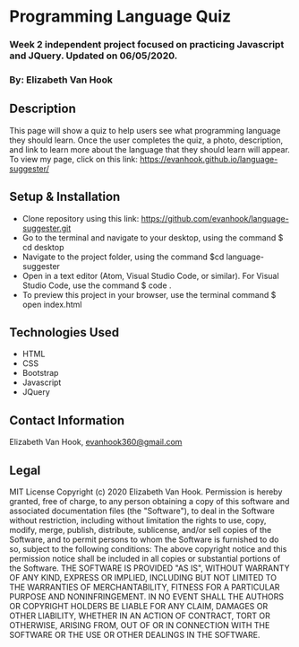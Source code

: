 # Programming Language Quiz

 ### Week 2 independent project focused on practicing Javascript and JQuery. Updated on 06/05/2020.

 ### By: Elizabeth Van Hook

 ## Description
 This page will show a quiz to help users see what programming language they should learn. Once the user completes the quiz, a photo, description, and link to learn more about the language that they should learn will appear. 
 To view my page, click on this link: https://evanhook.github.io/language-suggester/

 ## Setup & Installation
 * Clone repository using this link: https://github.com/evanhook/language-suggester.git
 * Go to the terminal and navigate to your desktop, using the command $ cd desktop
 * Navigate to the project folder, using the command $cd language-suggester
 * Open in a text editor (Atom, Visual Studio Code, or similar). For Visual Studio Code, use the command $ code .
* To preview this project in your browser, use the terminal command $ open index.html

 ## Technologies Used
* HTML
* CSS
* Bootstrap
* Javascript
* JQuery
 ## Contact Information
 Elizabeth Van Hook, evanhook360@gmail.com

 ## Legal
 MIT License Copyright (c) 2020 Elizabeth Van Hook. Permission is hereby granted, free of charge, to any person obtaining a copy of this software and associated documentation files (the "Software"), to deal in the Software without restriction, including without limitation the rights to use, copy, modify, merge, publish, distribute, sublicense, and/or sell copies of the Software, and to permit persons to whom the Software is furnished to do so, subject to the following conditions: The above copyright notice and this permission notice shall be included in all copies or substantial portions of the Software. THE SOFTWARE IS PROVIDED "AS IS", WITHOUT WARRANTY OF ANY KIND, EXPRESS OR IMPLIED, INCLUDING BUT NOT LIMITED TO THE WARRANTIES OF MERCHANTABILITY, FITNESS FOR A PARTICULAR PURPOSE AND NONINFRINGEMENT. IN NO EVENT SHALL THE AUTHORS OR COPYRIGHT HOLDERS BE LIABLE FOR ANY CLAIM, DAMAGES OR OTHER LIABILITY, WHETHER IN AN ACTION OF CONTRACT, TORT OR OTHERWISE, ARISING FROM, OUT OF OR IN CONNECTION WITH THE SOFTWARE OR THE USE OR OTHER DEALINGS IN THE SOFTWARE.